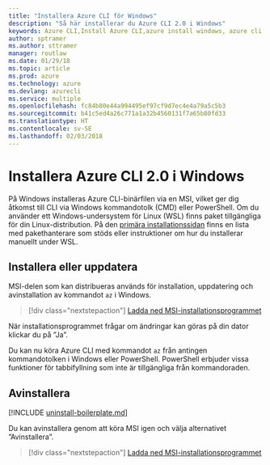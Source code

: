 ```yaml
---
title: "Installera Azure CLI för Windows"
description: "Så här installerar du Azure CLI 2.0 i Windows"
keywords: Azure CLI,Install Azure CLI,azure install windows, azure cli windows, azure windows
author: sptramer
ms.author: sttramer
manager: routlaw
ms.date: 01/29/18
ms.topic: article
ms.prod: azure
ms.technology: azure
ms.devlang: azurecli
ms.service: multiple
ms.openlocfilehash: fc84b80e44a994495ef97cf9d7ec4e4a79a5c5b3
ms.sourcegitcommit: b41c5ed4a26c771a1a32b4560131f7a65b80fd33
ms.translationtype: HT
ms.contentlocale: sv-SE
ms.lasthandoff: 02/03/2018
---
```

# <a name="install-azure-cli-20-on-windows"></a>Installera Azure CLI 2.0 i Windows

På Windows installeras Azure CLI-binärfilen via en MSI, vilket ger dig åtkomst till CLI via Windows kommandotolk (CMD) eller PowerShell.
Om du använder ett Windows-undersystem för Linux (WSL) finns paket tillgängliga för din Linux-distribution. På den [primära installationssidan](install-azure-cli.md) finns en lista med pakethanterare som stöds eller instruktioner om hur du installerar manuellt under WSL.

## <a name="install-or-update"></a>Installera eller uppdatera

MSI-delen som kan distribueras används för installation, uppdatering och avinstallation av kommandot `az` i Windows.

> [!div class="nextstepaction"]
> [Ladda ned MSI-installationsprogrammet](https://azurecliprod.blob.core.windows.net/msi/azure-cli-latest.msi)

När installationsprogrammet frågar om ändringar kan göras på din dator klickar du på ”Ja”.

Du kan nu köra Azure CLI med kommandot `az` från antingen kommandotolken i Windows eller PowerShell. PowerShell erbjuder vissa funktioner för tabbifyllning som inte är tillgängliga från kommandoraden.

## <a name="uninstall"></a>Avinstallera

[!INCLUDE [uninstall-boilerplate.md](includes/uninstall-boilerplate.md)]

Du kan avinstallera genom att köra MSI igen och välja alternativet ”Avinstallera”. 

> [!div class="nextstepaction"]
> [Ladda ned MSI-installationsprogrammet](https://azurecliprod.blob.core.windows.net/msi/azure-cli-latest.msi)
